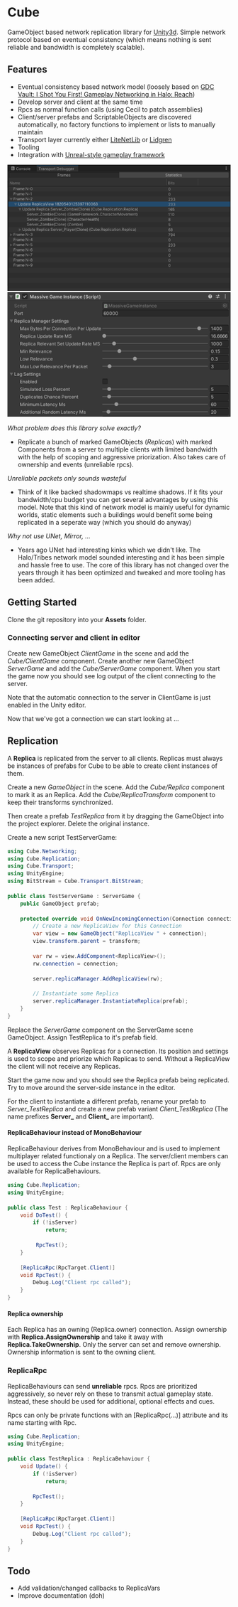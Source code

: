 # Cube
GameObject based network replication library for [Unity3d](https://unity.com/). Simple network protocol based on eventual consistency (which means nothing is sent reliable and bandwidth is completely scalable).

## Features
- Eventual consistency based network model (loosely based on [GDC Vault: I Shot You First! Gameplay Networking in Halo: Reach](http://www.gdcvault.com/play/1014345/I-Shot-You-First-Networking))
- Develop server and client at the same time
- Rpcs as normal function calls (using Cecil to patch assemblies)
- Client/server prefabs and ScriptableObjects are discovered automatically, no factory functions to implement or lists to manually maintain
- Transport layer currently either [LiteNetLib](https://github.com/RevenantX/LiteNetLib) or [Lidgren](https://github.com/lidgren/lidgren-network-gen3)
- Tooling
- Integration with [Unreal-style gameplay framework](https://github.com/NoDogsInc/GameFramework)

![Transport Debugger](Docs/TransportDebugger.png)
![Replication Settings](Docs/ReplicationSettings.png)

_What problem does this library solve exactly?_
- Replicate a bunch of marked GameObjects (*Replica*s) with marked Components from a server to multiple clients with limited bandwidth with the help of scoping and aggressive priorization. Also takes care of ownership and events (unreliable rpcs).

_Unreliable packets only sounds wasteful_
- Think of it like backed shadowmaps vs realtime shadows. If it fits your bandwidth/cpu budget you can get several advantages by using this model. Note that this kind of network model is mainly useful for dynamic worlds, static elements such a buildings would benefit some being replicated in a seperate way (which you should do anyway)

_Why not use UNet, Mirror, ..._
- Years ago UNet had interesting kinks which we didn't like. The Halo/Tribes network model sounded interesting and it has been simple and hassle free to use. The core of this library has not changed over the years through it has been optimized and tweaked and more tooling has been added.

## Getting Started
Clone the git repository into your **Assets** folder.

### Connecting server and client in editor
Create new GameObject *ClientGame* in the scene and add the *Cube/ClientGame* component.
Create another new GameObject *ServerGame* and add the *Cube/ServerGame* component. 
When you start the game now you should see log output of the client connecting to the server.

Note that the automatic connection to the server in ClientGame is just enabled in the Unity editor.

Now that we've got a connection we can start looking at ...

## Replication

A **Replica** is replicated from the server to all clients. Replicas must always be instances of prefabs for Cube to be able to create client instances of them.


Create a new *GameObject* in the scene. Add the *Cube/Replica* component to mark it as an Replica.
Add the *Cube/ReplicaTransform* component to keep their transforms synchronized.

Then create a prefab *TestReplica* from it by dragging the GameObject into the project explorer. Delete the original instance.

Create a new script TestServerGame:
```C#
using Cube.Networking;
using Cube.Replication;
using Cube.Transport;
using UnityEngine;
using BitStream = Cube.Transport.BitStream;

public class TestServerGame : ServerGame {
	public GameObject prefab;

    protected override void OnNewIncomingConnection(Connection connection, BitStream bs) {
        // Create a new ReplicaView for this Connection
        var view = new GameObject("ReplicaView " + connection);
        view.transform.parent = transform;

        var rw = view.AddComponent<ReplicaView>();
        rw.connection = connection;
        
        server.replicaManager.AddReplicaView(rw);

        // Instantiate some Replica
        server.replicaManager.InstantiateReplica(prefab);
    }
}
```
Replace the *ServerGame* component on the ServerGame scene GameObject. Assign TestReplica to it's prefab field.

A **ReplicaView** observes Replicas for a connection. Its position and settings is used to scope and priorize which Replicas to send. Without a ReplicaView the client will not receive any Replicas.

Start the game now and you should see the Replica prefab being replicated. Try to move around the server-side instance in the editor.

For the client to instantiate a different prefab, rename your prefab to *Server_TestReplica*
and create a new prefab variant *Client_TestReplica* (The name prefixes **Server_** and **Client_** are important). 

#### ReplicaBehaviour instead of MonoBehaviour
ReplicaBehaviour derives from MonoBehaviour and is used to implement multiplayer related functionaly on a Replica.
The server/client members can be used to access the Cube instance the Replica is part of. Rpcs are only available for ReplicaBehaviours.

```C#
using Cube.Replication;
using UnityEngine;

public class Test : ReplicaBehaviour {
    void DoTest() {
        if (!isServer)
            return;

         RpcTest();
    }
    
    [ReplicaRpc(RpcTarget.Client)]
    void RpcTest() {
        Debug.Log("Client rpc called");
    }
}
```

#### Replica ownership
Each Replica has an owning (Replica.owner) connection. Assign ownership with **Replica.AssignOwnership** and take it away with **Replica.TakeOwnership**. Only the server can set and remove ownership. Ownership information is sent to the owning client. 

### ReplicaRpc
ReplicaBehaviours can send **unreliable** rpcs. Rpcs are prioritized aggressively, so never rely on these to transmit actual gameplay state. Instead, these should be used for additional, optional effects and cues. 

Rpcs can only be private functions with an \[ReplicaRpc(...)] attribute and its name starting with Rpc.

```C#
using Cube.Replication;
using UnityEngine;

public class TestReplica : ReplicaBehaviour {
    void Update() {
        if (!isServer)
            return;

        RpcTest();
    }

    [ReplicaRpc(RpcTarget.Client)]
    void RpcTest() {
        Debug.Log("Client rpc called");
    }
}
```

## Todo
- Add validation/changed callbacks to ReplicaVars
- Improve documentation (doh)
